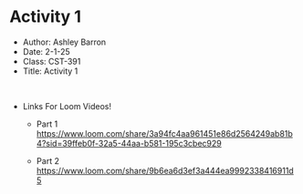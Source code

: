 # Activity 1

- Author: Ashley Barron
- Date: 2-1-25
- Class: CST-391
- Title: Activity 1

<br>

- Links For Loom Videos!
    - Part 1
    https://www.loom.com/share/3a94fc4aa961451e86d2564249ab81b4?sid=39ffeb0f-32a5-44aa-b581-195c3cbec929

    - Part 2  https://www.loom.com/share/9b6ea6d3ef3a444ea9992338416911d5
    